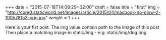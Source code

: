 +++
date = "2015-07-18T14:08:29+02:00"
draft = false
title = "first"
img = "http://core0.staticworld.net/images/article/2015/04/macbook-no-glow-2-100578153-orig.jpg"
weight = 1
+++

Here is your fist post.
The img value contain path to the image of this post
Then place a matching image in static/img - e.g. static/img/dog.png
